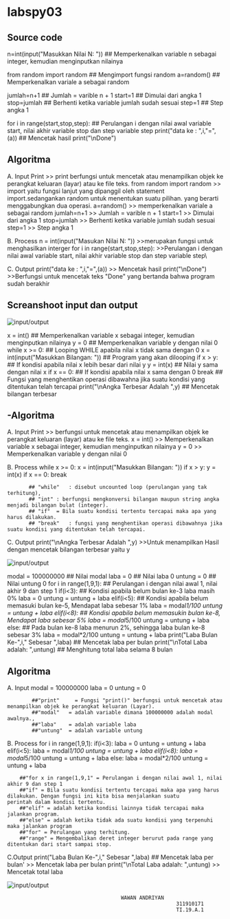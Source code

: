 # labspy03

## Source code

n=int(input("Masukkan Nilai N: "))          ## Memperkenalkan variable n sebagai integer, kemudian menginputkan nilainya

from random import random                   ## Mengimport fungsi random
a=random()                                  ## Memperkenalkan variale a sebagai random

jumlah=n+1                                  ## Jumlah = varible n + 1
start=1                                     ## Dimulai dari angka 1
stop=jumlah                                 ## Berhenti ketika variable jumlah sudah sesuai
step=1                                      ## Step angka 1

for i in range(start,stop,step):            ## Perulangan i dengan nilai awal variable start, nilai akhir variable stop dan step variable step
    print("data ke : ",i,"=",(a))           ## Mencetak hasil
print("\nDone")



## Algoritma

A. Input 
    Print
        >> print berfungsi untuk mencetak atau menampilkan objek ke perangkat keluaran (layar) atau ke file teks.
    from random import random
        >> import yaitu fungsi lanjut yang dipanggil oleh statement import.sedangankan random untuk menentukan suatu
        pilihan. yang berarti menggabungkan dua operasi.
    a=random()
        >> memperkenalkan variale a sebagai random
    jumlah=n+1
        >> Jumlah = varible n + 1
    start=1
        >> Dimulai dari angka 1
    stop=jumlah
        >> Berhenti ketika variable jumlah sudah sesuai
    step=1
        >> Step angka 1
        
B. Process 
    n = int(input("Masukan Nilai N: "))
        >>merupakan fungsi untuk menghasilkan interger
    for i in range(start,stop,step):
        >>Perulangan i dengan nilai awal variable start, nilai akhir variable stop dan step variable step\
        
C. Output
    print("data ke : ",i,"=",(a))
        >> Mencetak hasil
    print("\nDone")
        >>Berfungsi untuk mencetak teks "Done" yang bertanda bahwa program sudah berakhir

## Screanshoot input dan output  

![input/output](https://github.com/wawanandriyan/labspy03/blob/master/folder%20gambar/latihan5.png)  


x = int()                                ## Memperkenalkan variable x sebagai integer, kemudian menginputkan nilainya
y = 0                                    ## Memperkenalkan variable y dengan nilai 0
while x >= 0:                            ## Looping WHILE apabila nilai x tidak sama dengan 0
 x = int(input("Masukkan Bilangan: "))   ## Program yang akan dilooping
 if x > y:                               ## If kondisi apabila nilai x lebih besar dari nilai y
  y = int(x)                             ## Nilai y sama dengan nilai x
 if x == 0:                              ## If kondisi apabila nilai x sama dengan 0
  break                                  ## Fungsi yang menghentikan operasi dibawahna jika suatu kondisi yang ditentukan telah tercapai
print("\nAngka Terbesar Adalah ",y)      ## Mencetak bilangan terbesar



## -Algoritma

A. Input 
      Print
          >> berfungsi untuk mencetak atau menampilkan objek ke perangkat keluaran (layar) atau ke file teks.
      x = int()
          >> Memperkenalkan variable x sebagai integer, kemudian menginputkan nilainya
      y = 0
          >> Memperkenalkan variable y dengan nilai 0
          
B. Process
      while x >= 0:
       x = int(input("Masukkan Bilangan: "))
       if x > y:
       y = int(x)
       if x == 0:
         break
           
           ## "while"	: disebut uncounted loop (perulangan yang tak terhitung),
           ## "int"	: berfungsi mengkonversi bilangan maupun string angka menjadi bilangan bulat (integer).
           ## "if"	= Bila suatu kondisi tertentu tercapai maka apa yang harus dilakukan.
           ## "break"	: fungsi yang menghentikan operasi dibawahnya jika suatu kondisi yang ditentukan telah tercapai.

C. Output
      print("\nAngka Terbesar Adalah ",y)
          >>Untuk menampilkan Hasil dengan mencetak bilangan terbesar yaitu y   

![input/output](https://github.com/wawanandriyan/labspy03/blob/master/folder%20gambar/latihan6.png)   


modal = 100000000                              ## Nilai modal
laba = 0                                       ## Nilai laba 0
untung = 0                                     ## Nilai untung 0
for i in range(1,9,1):                         ## Perulangan i dengan nilai awal 1, nilai akhir 9 dan step 1
 if(i<3):                                      ## Kondisi apabila belum bulan ke-3 laba masih 0%
  laba = 0
  untung = untung + laba
 elif(i<5):                                    ## Kondisi apabila belum memasuki bulan ke-5,  Mendapat laba sebesar 1%
  laba = modal*1/100
  untung = untung + laba
 elif(i<8):                                    ## Kondisi apabila belum memasukin bulan ke-8, Mendapat laba sebesar 5%
  laba = modal*5/100
  untung = untung + laba
 else:                                         ## Pada bulan ke-8 laba menurun 2%, sehingga laba bulan ke-8 sebesar 3%
  laba = modal*2/100
  untung = untung + laba
 print("Laba Bulan Ke-",i," Sebesar ",laba)    ## Mencetak laba per bulan
print("\nTotal Laba adalah: ",untung)          ## Menghitung total laba selama 8 bulan



## Algoritma

  A. Input 
        modal = 100000000
        laba = 0
        untung = 0 
        
            ##"print"	  = Fungsi "print()" berfungsi untuk mencetak atau menampilkan objek ke perangkat keluaran (Layar).
            ##"modal"   = adalah variable dimana 100000000 adalah modal awalnya.,
            ##"laba"    = adalah variable laba
            ##"untung"  = adalah variable untung
            
  B. Process
      for i in range(1,9,1):
       if(i<3):
        laba = 0
        untung = untung + laba
       elif(i<5):
        laba = modal*1/100
        untung = untung + laba
       elif(i<8):
        laba = modal*5/100
        untung = untung + laba
       else:
        laba = modal*2/100
        untung = untung + laba
      
        ##"for x in range(1,9,1" = Perulangan i dengan nilai awal 1, nilai akhir 9 dan step 1
        ##"if" = Bila suatu kondisi tertentu tercapai maka apa yang harus dilakukan. Dengan fungsi ini kita bisa menjalankan suatu                  perintah dalam kondisi tertentu. 
        ##"elif" = adalah ketika kondisi lainnya tidak tercapai maka jalankan program.
        ##"else" = adalah ketika tidak ada suatu kondisi yang terpenuhi maka jalankan program
        ##"for"	= Perulangan yang terhitung.
        ##"range" = Mengembalikan deret integer berurut pada range yang ditentukan dari start sampai stop.
        
   C.Output
      print("Laba Bulan Ke-",i," Sebesar ",laba)    ## Mencetak laba per bulan'
      >> Mencetak laba per bulan
    print("\nTotal Laba adalah: ",untung)
      >> Mencetak total laba  

![input/output](https://github.com/wawanandriyan/labspy03/blob/master/folder%20gambar/program1.png)  



                				         WAWAN ANDRIYAN
                                                           311910171
                                                           TI.19.A.1  





 
